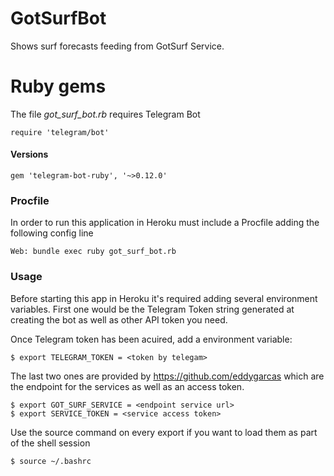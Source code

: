 # GotSurfBot

Shows surf forecasts feeding from GotSurf Service.

# Ruby gems

The file *got_surf_bot.rb* requires Telegram Bot

    require 'telegram/bot'

#### Versions

    gem 'telegram-bot-ruby', '~>0.12.0'
    
### Procfile

In order to run this application in Heroku must include a Procfile adding the following config line

    Web: bundle exec ruby got_surf_bot.rb

### Usage

Before starting this app in Heroku it's required adding several environment variables. 
First one would be the Telegram Token string generated at creating the bot as well as other API token you need.

Once Telegram token has been acuired, add a environment variable:

    $ export TELEGRAM_TOKEN = <token by telegam> 

The last two ones are provided by https://github.com/eddygarcas which are the endpoint for the services as well as an access token.

    $ export GOT_SURF_SERVICE = <endpoint service url>
    $ export SERVICE_TOKEN = <service access token>
 
 Use the source command on every export if you want to load them as part of the shell session
 
    $ source ~/.bashrc  

